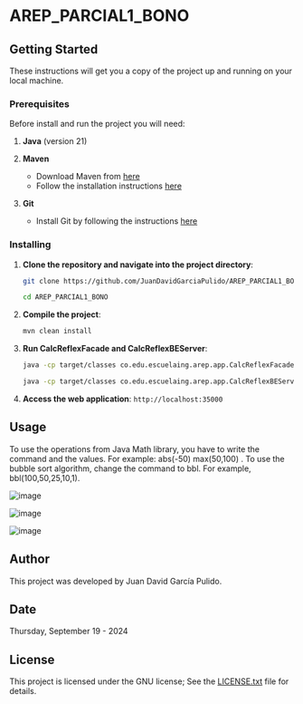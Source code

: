 # AREP_PARCIAL1_BONO


## Getting Started

These instructions will get you a copy of the project up and running on your local machine.

### Prerequisites

Before install and run the project you will need:

1. **Java** (version 21)

2. **Maven**
    - Download Maven from [here](http://maven.apache.org/download.html)
    - Follow the installation instructions [here](http://maven.apache.org/download.html#Installation)

3. **Git**
    - Install Git by following the instructions [here](http://git-scm.com/book/en/v2/Getting-Started-Installing-Git)

### Installing

1. **Clone the repository and navigate into the project directory**:
    ```sh
    git clone https://github.com/JuanDavidGarciaPulido/AREP_PARCIAL1_BONO.git

    cd AREP_PARCIAL1_BONO
    ```

2. **Compile the project**:
   ```sh
   mvn clean install
   ```

3. **Run CalcReflexFacade and CalcReflexBEServer**:
   ```sh
   java -cp target/classes co.edu.escuelaing.arep.app.CalcReflexFacade
   ```

   ```sh
   java -cp target/classes co.edu.escuelaing.arep.app.CalcReflexBEServer
   ```

4. **Access the web application**:
`http://localhost:35000`

## Usage

To use the operations from Java Math library, you have to write the command and the values. For example: abs(-50) max(50,100) . To use the bubble sort algorithm, change the command to bbl. For example, bbl(100,50,25,10,1).


![image](https://github.com/user-attachments/assets/64156403-de5f-415b-bed1-497ac618ed44)


![image](https://github.com/user-attachments/assets/bccc6a2b-db33-4222-a588-7b753e5690d3)


![image](https://github.com/user-attachments/assets/c32e9ce1-8ea1-418c-b4e2-454603901f2d)


## Author
This project was developed by Juan David García Pulido.

## Date

Thursday, September 19 - 2024

## License

This project is licensed under the GNU license; See the [LICENSE.txt](LICENSE.txt) file for details.
